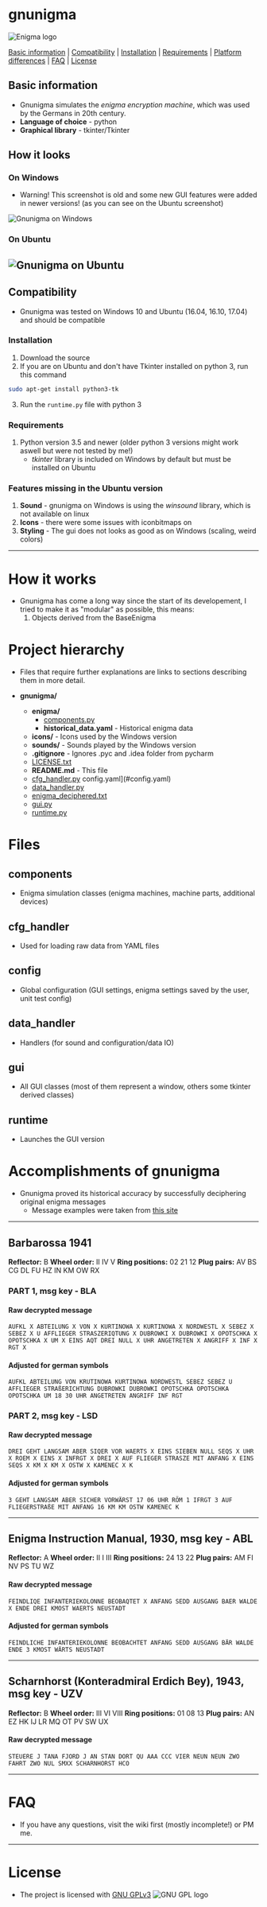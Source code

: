# gnunigma
![Enigma logo](https://images.duckduckgo.com/iu/?u=https%3A%2F%2Fs-media-cache-ak0.pinimg.com%2F236x%2F59%2Ff7%2F4e%2F59f74e1fbac1f6adcf039f13feb4e67e.jpg&f=1) 

[Basic information](#basic-information) | [Compatibility](#compatibility) | [Installation](#installation) | [Requirements](#requirements) | [Platform differences](#features-missing-in-the-ubuntu-version) | [FAQ](#faq) | [License](#license)

## Basic information
* Gnunigma simulates the *enigma encryption machine*, which was used by the Germans in 20th century.
* **Language of choice** - python
* **Graphical library** - tkinter/Tkinter

## How it looks
### On Windows
* Warning! This screenshot is old and some new GUI features were added in newer versions! (as you can see on the Ubuntu screenshot)

![Gnunigma on Windows](http://i.imgur.com/DczgfHE.png)
### On Ubuntu
![Gnunigma on Ubuntu](http://i.imgur.com/2DmzAvX.png)
----
## Compatibility
* Gnunigma was tested on Windows 10 and Ubuntu (16.04, 16.10, 17.04) and should be compatible

### Installation
1. Download the source
2. If you are on Ubuntu and don't have Tkinter installed on python 3, run this command
```bash
sudo apt-get install python3-tk
```
3. Run the ```runtime.py``` file with python 3

### Requirements
1. Python version 3.5 and newer (older python 3 versions might work aswell but were not tested by me!)
   * *tkinter* library is included on Windows by default but must be installed on Ubuntu

### Features missing in the Ubuntu version
1. **Sound** - gnunigma on Windows is using the *winsound* library, which is not available on linux
2. **Icons** - there were some issues with iconbitmaps on
3. **Styling** - The gui does not looks as good as on Windows (scaling, weird colors)

---
# How it works
* Gnunigma has come a long way since the start of its developement, I tried to make it as "modular" as possible, this means:
  1. Objects derived from the BaseEnigma

# Project hierarchy
* Files that require further explanations are links to sections describing them in more detail.

* **gnunigma/**
  * **enigma/**
    * [components.py](#components)
    * **historical_data.yaml** - Historical enigma data
  * **icons/** - Icons used by the Windows version
  * **sounds/** - Sounds played by the Windows version
  * **.gitignore** - Ignores .pyc and .idea folder from pycharm
  * [LICENSE.txt](#license)
  * **README.md** - This file
  * [cfg_handler.py](#cfg_handler)
  config.yaml](#config.yaml)
  * [data_handler.py](#data_handler)
  * [enigma_deciphered.txt](#accomplishments-of-gnunigma)
  * [gui.py](#gui)
  * [runtime.py](#runtime)

# Files
## components
 * Enigma simulation classes (enigma machines, machine parts, additional devices)
## cfg_handler
* Used for loading raw data from YAML files

## config
* Global configuration (GUI settings, enigma settings saved by the user, unit test config)

## data_handler
*  Handlers (for sound and configuration/data IO)

## gui
* All GUI classes (most of them represent a window, others some tkinter derived classes)

## runtime
* Launches the GUI version

# Accomplishments of gnunigma
* Gnunigma proved its historical accuracy by successfully deciphering original enigma messages
  * Message examples were taken from [this site](http://wiki.franklinheath.co.uk/index.php/Enigma/Sample_Messages) 
---
## Barbarossa 1941
**Reflector:** B
**Wheel order:** II IV V
**Ring positions:** 02 21 12
**Plug pairs:**	AV BS CG DL FU HZ IN KM OW RX

### PART 1, msg key - **BLA**

#### Raw decrypted message

```AUFKL X ABTEILUNG X VON X KURTINOWA X KURTINOWA X NORDWESTL X SEBEZ X SEBEZ X U AFFLIEGER STRASZERIQTUNG X DUBROWKI X DUBROWKI X OPOTSCHKA X OPOTSCHKA X UM X EINS AQT DREI NULL X UHR ANGETRETEN X ANGRIFF X INF X RGT X```
#### Adjusted for german symbols

```AUFKL ABTEILUNG VON KRUTINOWA KURTINOWA NORDWESTL SEBEZ SEBEZ U AFFLIEGER STRAßERICHTUNG DUBROWKI DUBROWKI OPOTSCHKA OPOTSCHKA OPOTSCHKA UM 18 30 UHR ANGETRETEN ANGRIFF INF RGT```

### PART 2, msg key - LSD
#### Raw decrypted message

`DREI GEHT LANGSAM ABER SIQER VOR WAERTS X EINS SIEBEN NULL SEQS X UHR X ROEM X EINS X INFRGT X DREI X AUF FLIEGER STRASZE MIT ANFANG X EINS SEQS X KM X KM X OSTW X KAMENEC X K`
#### Adjusted for german symbols

`3 GEHT LANGSAM ABER SICHER VORWÄRST 17 06 UHR RÖM 1 IFRGT 3 AUF FLIEGERSTRAßE MIT ANFANG 16 KM KM OSTW KAMENEC K`

---
## Enigma Instruction Manual, 1930, msg key - ABL
**Reflector:**	A
**Wheel order:**	II I III
**Ring positions:** 	24 13 22
**Plug pairs:**	AM FI NV PS TU WZ
#### Raw decrypted message

```FEINDLIQE INFANTERIEKOLONNE BEOBAQTET X ANFANG SEDD AUSGANG BAER WALDE X ENDE DREI KMOST WAERTS NEUSTADT```

#### Adjusted for german symbols

```FEINDLICHE INFANTERIEKOLONNE BEOBACHTET ANFANG SEDD AUSGANG BÄR WALDE ENDE 3 KMOST WÄRTS NEUSTADT```

---
## Scharnhorst (Konteradmiral Erdich Bey), 1943, msg key - UZV
**Reflector:**	B
**Wheel order:**	III VI VIII
**Ring positions:** 	01 08 13
**Plug pairs:**	AN EZ HK IJ LR MQ OT PV SW UX
#### Raw decrypted message

```STEUERE J TANA FJORD J AN STAN DORT QU AAA CCC VIER NEUN NEUN ZWO FAHRT ZWO NUL SMXX SCHARNHORST HCO```

---
# FAQ
* If you have any questions, visit the wiki first (mostly incomplete!) or PM me.

---
# License
* The project is licensed with [GNU GPLv3](https://en.wikipedia.org/wiki/GNU_General_Public_License)
![GNU GPL logo](https://cloud.githubusercontent.com/assets/18537381/26077378/236c0eec-39bc-11e7-8013-29bfbe1ab2f0.png)

